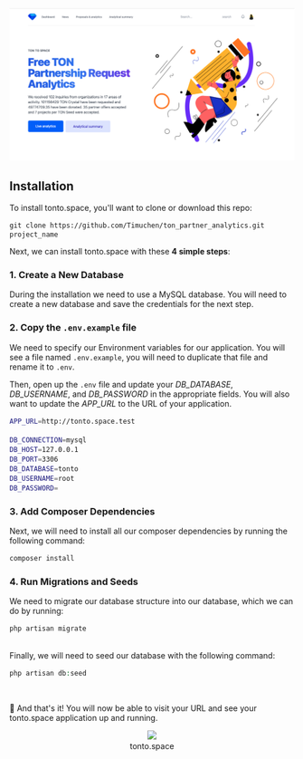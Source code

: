 

![Screenshot](screenshots/sc1.png)

## Installation

To install tonto.space, you'll want to clone or download this repo:

```
git clone https://github.com/Timuchen/ton_partner_analytics.git project_name
```

Next, we can install tonto.space with these **4 simple steps**:

### 1. Create a New Database

During the installation we need to use a MySQL database. You will need to create a new database and save the credentials for the next step.

### 2. Copy the `.env.example` file

We need to specify our Environment variables for our application. You will see a file named `.env.example`, you will need to duplicate that file and rename it to `.env`.

Then, open up the `.env` file and update your *DB_DATABASE*, *DB_USERNAME*, and *DB_PASSWORD* in the appropriate fields. You will also want to update the *APP_URL* to the URL of your application.

```bash
APP_URL=http://tonto.space.test

DB_CONNECTION=mysql
DB_HOST=127.0.0.1
DB_PORT=3306
DB_DATABASE=tonto
DB_USERNAME=root
DB_PASSWORD=
```


### 3. Add Composer Dependencies

Next, we will need to install all our composer dependencies by running the following command:

```php
composer install
```
### 4. Run Migrations and Seeds

We need to migrate our database structure into our database, which we can do by running:

```php
php artisan migrate
```
<br>
Finally, we will need to seed our database with the following command:

```php
php artisan db:seed
```
<br>

🎉 And that's it! You will now be able to visit your URL and see your tonto.space application up and running.

<p align="center"><a href="https://tonto.space" target="_blank"><img src="https://tonto.space/storage/themes/July2021/N0DajUTtUzzhqXJzZwO1.png" width="140"></a>
<br>tonto.space
</p>